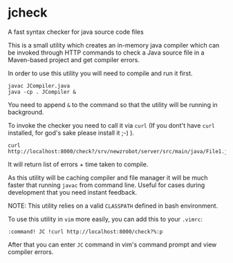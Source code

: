 # jcheck
A fast syntax checker for java source code files

This is a small utility which creates an in-memory java compiler which can be invoked through HTTP commands to check a Java source file in a Maven-based project 
and get compiler errors. 


In order to use this utility you will need to compile and run it first.

```
javac JCompiler.java
java -cp . JCompiler &
```

You need to append `&` to the command so that the utility will be running in background.

To invoke the checker you need to call it via `curl` (If you dont't have `curl` installed, for god's sake please install it ;-) ).

```
curl http://localhost:8000/check?/srv/newzrobot/server/src/main/java/File1.java
```

It will return list of errors + time taken to compile.

As this utility will be caching compiler and file manager it will be much faster that running `javac` from command line. Useful for cases during development
that you need instant feedback.

NOTE: This utility relies on a valid `CLASSPATH` defined in bash environment.


To use this utility in `vim` more easily, you can add this to your `.vimrc`:

```
:command! JC !curl http://localhost:8000/check?%:p
```

After that you can enter `JC` command in vim's command prompt and view compiler errors.

